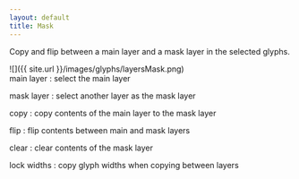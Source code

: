 ```yaml
---
layout: default
title: Mask
---
```


Copy and flip between a main layer and a mask layer in the selected glyphs.

<div class='row'>

<div class='col' markdown='1'>
![]({{ site.url }}/images/glyphs/layersMask.png)
</div>

<div class='col' markdown='1'>
main layer
: select the main layer

mask layer
: select another layer as the mask layer

copy
: copy contents of the main layer to the mask layer

flip
: flip contents between main and mask layers

clear
: clear contents of the mask layer

lock widths
: copy glyph widths when copying between layers
</div>

</div>
